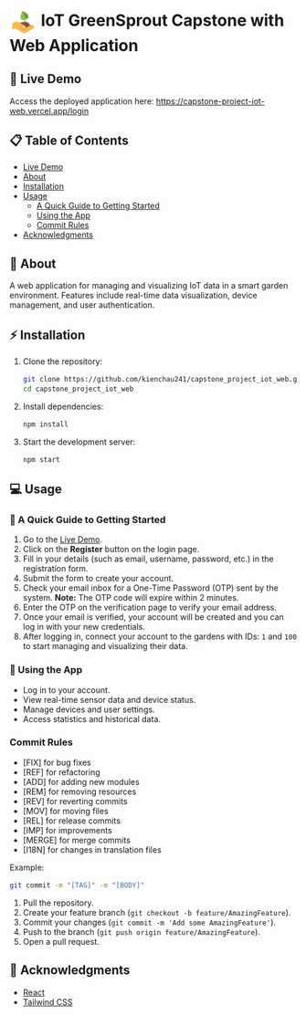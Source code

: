 # <img src="src/assets/images/TreePlanting.png" alt="GreenSprout Logo" width="48" style="vertical-align: middle; display: inline-block;"/> IoT GreenSprout Capstone with Web Application

## 🚀 Live Demo

Access the deployed application here: https://capstone-project-iot-web.vercel.app/login

## 📋 Table of Contents

- [Live Demo](#-live-demo)
- [About](#-about)
- [Installation](#-installation)
- [Usage](#-usage)
  - [A Quick Guide to Getting Started](#-a-quick-guide-to-getting-started)
  - [Using the App](#-using-the-app)
  - [Commit Rules](#commit-rules)
- [Acknowledgments](#-acknowledgments)

## 📝 About

A web application for managing and visualizing IoT data in a smart garden environment. Features include real-time data visualization, device management, and user authentication.

## ⚡ Installation

1. Clone the repository:
   ```bash
   git clone https://github.com/kienchau241/capstone_project_iot_web.git
   cd capstone_project_iot_web
   ```
2. Install dependencies:
   ```bash
   npm install
   ```
3. Start the development server:
   ```bash
   npm start
   ```

## 💻 Usage

### 📝 A Quick Guide to Getting Started

1. Go to the [Live Demo](https://capstone-project-iot-web.vercel.app/login).
2. Click on the **Register** button on the login page.
3. Fill in your details (such as email, username, password, etc.) in the registration form.
4. Submit the form to create your account.
5. Check your email inbox for a One-Time Password (OTP) sent by the system. **Note:** The OTP code will expire within 2 minutes.
6. Enter the OTP on the verification page to verify your email address.
7. Once your email is verified, your account will be created and you can log in with your new credentials.
8. After logging in, connect your account to the gardens with IDs: `1` and `100` to start managing and visualizing their data.

### 🌿 Using the App

- Log in to your account.
- View real-time sensor data and device status.
- Manage devices and user settings.
- Access statistics and historical data.

### Commit Rules

- [FIX] for bug fixes
- [REF] for refactoring
- [ADD] for adding new modules
- [REM] for removing resources
- [REV] for reverting commits
- [MOV] for moving files
- [REL] for release commits
- [IMP] for improvements
- [MERGE] for merge commits
- [I18N] for changes in translation files

Example:

```bash
git commit -m "[TAG]" -m "[BODY]"
```

1. Pull the repository.
2. Create your feature branch (`git checkout -b feature/AmazingFeature`).
3. Commit your changes (`git commit -m 'Add some AmazingFeature'`).
4. Push to the branch (`git push origin feature/AmazingFeature`).
5. Open a pull request.

## 🙏 Acknowledgments

- [React](https://reactjs.org/)
- [Tailwind CSS](https://tailwindcss.com/)
